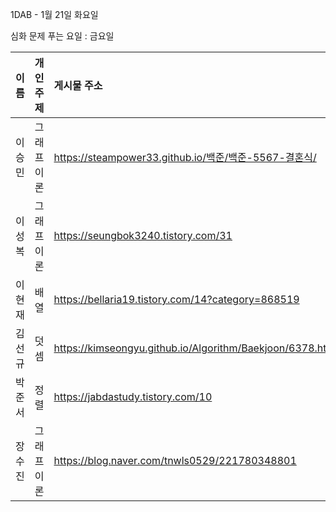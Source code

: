 1DAB - 1월 21일 화요일

심화 문제 푸는 요일 : 금요일

| 이름 | 개인 주제 | 게시물 주소 |
| :------: | :----------: | :---------------------------------------------------------- |
| 이승민 | 그래프 이론 | https://steampower33.github.io/백준/백준-5567-결혼식/ |
| 이성복 | 그래프 이론 | https://seungbok3240.tistory.com/31 |
| 이현재 | 배열 | https://bellaria19.tistory.com/14?category=868519 |
| 김선규 | 덧셈 | https://kimseongyu.github.io/Algorithm/Baekjoon/6378.html |
| 박준서 | 정렬 | https://jabdastudy.tistory.com/10 |
| 장수진 | 그래프 이론 | https://blog.naver.com/tnwls0529/221780348801 |
